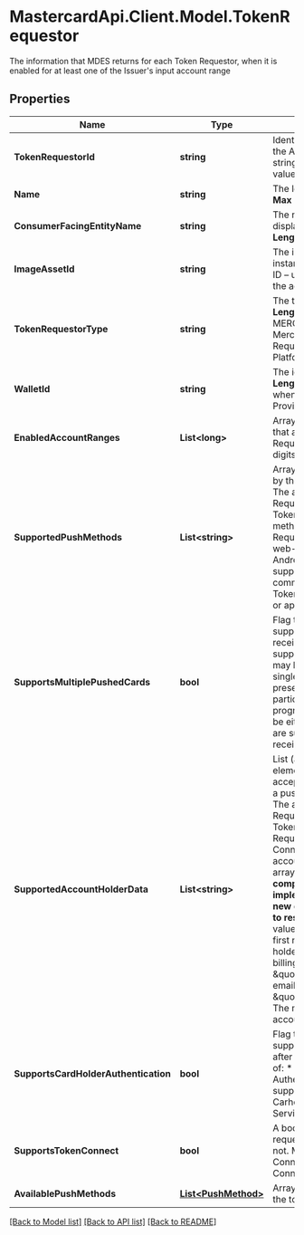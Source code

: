 # MastercardApi.Client.Model.TokenRequestor
The information that MDES returns for each Token Requestor, when it is enabled for at least one of the Issuer's input account range

## Properties

Name | Type | Description | Notes
------------ | ------------- | ------------- | -------------
**TokenRequestorId** | **string** | Identifies the Token Requestor where the Account must be pushed to. The string contains a 11-digit numeric value. __Length:__ 11  | 
**Name** | **string** | The legal name of the Token Requestor. __Max Length:__ 64  | 
**ConsumerFacingEntityName** | **string** | The name of the Token Requestor to be displayed to the account holder. __Max Length:__ 100  | 
**ImageAssetId** | **string** | The image of the Token Requestor (for instance a logo). Provided as an Asset ID – use the Get Asset API to retrieve the actual asset. __Max Length:__ 64  | [optional] 
**TokenRequestorType** | **string** | The type of the Token Requestor. __Max Length:__ 32. Must be either:  * MERCHANT: The Token Requestor is a Merchant  * WALLET: The Token Requestor is a Wallet or a Commerce Platform  | 
**WalletId** | **string** | The identifier of the Wallet Provider. __Length:__ 3 __Conditional,__ Only present when the token is provided to a Wallet Provider. Not present otherwise.  | [optional] 
**EnabledAccountRanges** | **List&lt;long&gt;** | Array of account range start numbers that are enabled for the Token Requestor.The start numbers will be 19 digits in length.  | 
**SupportedPushMethods** | **List&lt;string&gt;** | Array of the push methods supported by the Token Requestor. __Conditional__. The array is not returned if the Token Requestor does not participate in MDES Token Connect Program. Possible push methods are:  * ANDROID: The Token Requestor supports app-to-app and web-to-app communication on Android.  * IOS: The Token Requestor supports app-to-app and web-to-app communication on iOS.  * WEB: The Token Requestor supports web-to-web or app-to-web communication.  | [optional] 
**SupportsMultiplePushedCards** | **bool** | Flag to indicate if Token Requestor supports multiple push account receipts in a single request. When supported, a maximum of 5 receipts may be sent to the Token Requestor in a single request __Conditional__. Must be present if the Token Requestor participates in MDES Token Connect program, not present otherwise. Must be either :  * true: Multiple push receipts are supported.  * false: Multiple push receipts are not supported.  | [optional] 
**SupportedAccountHolderData** | **List&lt;string&gt;** | List (array) of account holder data elements that the Token Requestor accepts to receive from the Issuer with a pushed card or account. __Conditional__. The array is not returned if the Token Requestor does not participate in MDES Token Connect Program. If the Token Requestor participates in MDES Token Connect but doesn&#39;t accept any account holder data then an empty array is returned. __To ensure forward-compatibility, all API client implementations must be resilient to new data element values being added to responses from MDES.__ Possible values are:  * \&quot;NAME\&quot;: The first name and last name of the account holder  * \&quot;ADDRESS\&quot;: The billing address for the account holder  * \&quot;EMAIL_ADDRESS\&quot;: The email address for the account holder  * \&quot;MOBILE_PHONE_NUMBER\&quot;: The mobile phone number for the account holder  | [optional] 
**SupportsCardHolderAuthentication** | **bool** | Flag to indicate if token requestor supports cardholder authentication after the token is activated. Must be one of:   * true - Post Tokenization Carholder Authentication (Consent Service) is supported.   * false - Post Tokenization Carholder Authentication (Consent Service) is not supported.  | [optional] 
**SupportsTokenConnect** | **bool** | A boolean parameter indicate that token requestor supports Token Connect or not. Must be one of: * true - Token Connect is supported * false - Token Connect is not supported  | [optional] 
**AvailablePushMethods** | [**List&lt;PushMethod&gt;**](PushMethod.md) | Array of push methods supported by the token requestor. | [optional] 

[[Back to Model list]](../README.md#documentation-for-models) [[Back to API list]](../README.md#documentation-for-api-endpoints) [[Back to README]](../README.md)

